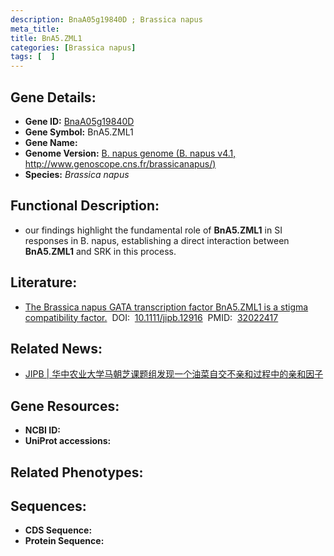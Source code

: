 ```yaml
---
description: BnaA05g19840D ; Brassica napus
meta_title:
title: BnA5.ZML1
categories: [Brassica napus]
tags: [  ]
---
```


## Gene Details:
- **Gene ID:**	[BnaA05g19840D]()
- **Gene Symbol:** BnA5.ZML1
- **Gene Name:** 
- **Genome Version:** [B. napus genome (B. napus v4.1, http://www.genoscope.cns.fr/brassicanapus/)]()
- **Species:** *Brassica napus*

## Functional Description:
   - our findings highlight the fundamental role of **BnA5.ZML1** in SI responses in B. napus, establishing a direct interaction between **BnA5.ZML1** and SRK in this process.

## Literature:
   - [The Brassica napus GATA transcription factor BnA5.ZML1 is a stigma compatibility factor.]( https://onlinelibrary.wiley.com/doi/10.1111/jipb.12916)&nbsp;&nbsp;DOI:&nbsp;&nbsp;[10.1111/jipb.12916](https://onlinelibrary.wiley.com/doi/10.1111/jipb.12916)&nbsp;&nbsp;PMID:&nbsp;&nbsp;[32022417](https://pubmed.ncbi.nlm.nih.gov/32022417/)

## Related News:
   - [JIPB | 华中农业大学马朝芝课题组发现一个油菜自交不亲和过程中的亲和因子](https://mp.weixin.qq.com/s?__biz=Mzg3MDEwNDEyMg==&mid=2247487264&idx=4&sn=f838ad0db1c40e0e2718289809e497c4&chksm=ce93a275f9e42b6397b55385701aa6559a55003a877ee59474147f43d0e32424316d6699449b&scene=27#wechat_redirect)

## Gene Resources:
- **NCBI ID:** [](https://www.ncbi.nlm.nih.gov/gene/?term=)
- **UniProt accessions:** [](https://www.uniprot.org/uniprotkb//entry)

## Related Phenotypes:


## Sequences:
- **CDS Sequence:**
- **Protein Sequence:**
